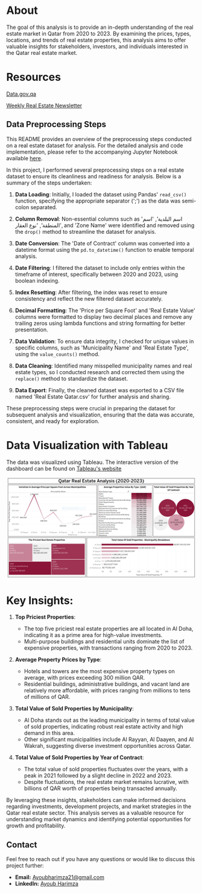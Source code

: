 # About
The goal of this analysis is to provide an in-depth understanding of the real estate market in Qatar from 2020 to 2023. By examining the prices, types, locations, and trends of real estate properties, this analysis aims to offer valuable insights for stakeholders, investors, and individuals interested in the Qatar real estate market.

# Resources
[Data.gov.qa](https://www.data.gov.qa/pages/default/)

[Weekly Real Estate Newsletter](https://www.data.gov.qa/explore/dataset/weekly-real-estate-newsletter/information/)

## Data Preprocessing Steps

This README provides an overview of the preprocessing steps conducted on a real estate dataset for analysis. For the detailed analysis and code implementation, please refer to the accompanying Jupyter Notebook available [here](https://github.com/Ayoub-Harimza/Qatar-Real-Estate-Analysis/blob/main/Qatar%20Real%20Estate%20Dataset.ipynb).

In this project, I performed several preprocessing steps on a real estate dataset to ensure its cleanliness and readiness for analysis. Below is a summary of the steps undertaken:

1. **Data Loading**: Initially, I loaded the dataset using Pandas' `read_csv()` function, specifying the appropriate separator (';') as the data was semi-colon separated.

2. **Column Removal**: Non-essential columns such as 'اسم البلدية', 'اسم المنطقة', 'نوع العقار', and 'Zone Name' were identified and removed using the `drop()` method to streamline the dataset for analysis.

3. **Date Conversion**: The 'Date of Contract' column was converted into a datetime format using the `pd.to_datetime()` function to enable temporal analysis.

4. **Date Filtering**: I filtered the dataset to include only entries within the timeframe of interest, specifically between 2020 and 2023, using boolean indexing.

5. **Index Resetting**: After filtering, the index was reset to ensure consistency and reflect the new filtered dataset accurately.

6. **Decimal Formatting**: The 'Price per Square Foot' and 'Real Estate Value' columns were formatted to display two decimal places and remove any trailing zeros using lambda functions and string formatting for better presentation.

7. **Data Validation**: To ensure data integrity, I checked for unique values in specific columns, such as 'Municipality Name' and 'Real Estate Type', using the `value_counts()` method.

8. **Data Cleaning**: Identified many misspelled municipality names and real estate types, so I conducted research and corrected them using the `replace()` method to standardize the dataset.

9. **Data Export**: Finally, the cleaned dataset was exported to a CSV file named 'Real Estate Qatar.csv' for further analysis and sharing.

These preprocessing steps were crucial in preparing the dataset for subsequent analysis and visualization, ensuring that the data was accurate, consistent, and ready for exploration.

# Data Visualization with Tableau
The data was visualized using Tableau. The interactive version of the dashboard can be found on [Tableau's website](https://public.tableau.com/app/profile/ayoub.harimza/viz/QatarRealEstateAnalysis2020-2023/Dashboard1)

![Image](https://github.com/Ayoub-Harimza/Qatar-Real-Estate-Analysis/blob/main/Real%20Estate%20Dashboard.PNG)

# Key Insights:

1. **Top Priciest Properties**: 
   - The top five priciest real estate properties are all located in Al Doha, indicating it as a prime area for high-value investments.
   - Multi-purpose buildings and residential units dominate the list of expensive properties, with transactions ranging from 2020 to 2023.

2. **Average Property Prices by Type**:
   - Hotels and towers are the most expensive property types on average, with prices exceeding 300 million QAR.
   - Residential buildings, administrative buildings, and vacant land are relatively more affordable, with prices ranging from millions to tens of millions of QAR.

3. **Total Value of Sold Properties by Municipality**:
   - Al Doha stands out as the leading municipality in terms of total value of sold properties, indicating robust real estate activity and high demand in this area.
   - Other significant municipalities include Al Rayyan, Al Daayen, and Al Wakrah, suggesting diverse investment opportunities across Qatar.

4. **Total Value of Sold Properties by Year of Contract**:
   - The total value of sold properties fluctuates over the years, with a peak in 2021 followed by a slight decline in 2022 and 2023.
   - Despite fluctuations, the real estate market remains lucrative, with billions of QAR worth of properties being transacted annually.

By leveraging these insights, stakeholders can make informed decisions regarding investments, development projects, and market strategies in the Qatar real estate sector. This analysis serves as a valuable resource for understanding market dynamics and identifying potential opportunities for growth and profitability.
 
## Contact

Feel free to reach out if you have any questions or would like to discuss this project further:

- **Email:** Ayoubharimza21@gmail.com
- **LinkedIn:** [Ayoub Harimza](https://www.linkedin.com/in/ayoub-harimza-4926a22a7/)
